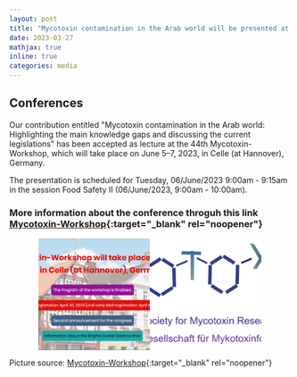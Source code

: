 ```yaml
---
layout: post
title: "Mycotoxin contamination in the Arab world will be presented at the 44th Mycotoxin-Workshop in Celle (at Hannover), Germany"
date: 2023-03-27
mathjax: true
inline: true
categories: media
---
```


## Conferences

Our contribution entitled "Mycotoxin contamination in the Arab world: Highlighting the main knowledge gaps and discussing the current legislations" has been accepted as lecture 
at the 44th Mycotoxin-Workshop, which will take place on June 5–7, 2023, in Celle (at Hannover), Germany.

The presentation is scheduled for Tuesday, 06/June/2023 9:00am - 9:15am in the session Food Safety II (06/June/2023, 9:00am - 10:00am).

### More information about the conference  throguh this link [Mycotoxin-Workshop](https://www.mycotoxin-workshop.eu/){:target="_blank" rel="noopener"}

<div class="image-container">
  <img class="conferences" src="/images/2023_03_27.png" alt="Conferences">
  <img class="conferences-image" src="/images/2023_03_27(2).png" alt="Conferences">
</div>

Picture source: [Mycotoxin-Workshop](https://www.mycotoxin-workshop.eu/){:target="_blank" rel="noopener"}

<style>
.image-container {
  display: flex;
  justify-content: center;
  align-items: center;
}

.conferences-image {
  width: 200px;
  height: 200px;
  object-fit: cover;
  margin-right: 10px;
}
</style>



<style>
.image-container {
  display: flex;
  justify-content: center;
  align-items: center;
}

.conferences-image {
  width: 200px;
  height: 200px;
  object-fit: cover;
  margin-right: 10px;
  z-index: 1; /* Add this to ensure the second image is on top */
}

.conferences {
  width: 200px;
  height: 200px;
  object-fit: cover;
  margin-left: 10px; /* Adjust the margin to create spacing between the images */
  position: relative; /* Add this to allow absolute positioning */
  z-index: 0; /* Add this to ensure the first image is below the second image */
}

.conferences:before { /* Add this pseudo-element to create a white background behind the first image */
  content: "";
  position: absolute;
  top: 0;
  left: 0;
  width: 100%;
  height: 100%;
  background-color: white;
  z-index: -1; /* Ensure the pseudo-element is below the images */
}
</style>

